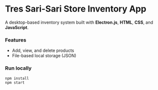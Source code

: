 # Tres Sari-Sari Store Inventory App

A desktop-based inventory system built with **Electron.js**, **HTML**, **CSS**, and **JavaScript**.

### Features
- Add, view, and delete products
- File-based local storage (JSON)

### Run locally
```bash
npm install
npm start
